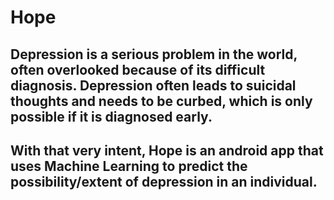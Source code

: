 # Hope

## Depression is a serious problem in the world, often overlooked because of its difficult diagnosis. Depression often leads to suicidal thoughts and needs to be curbed, which is only possible if it is diagnosed early. 

## With that very intent, Hope is an android app that uses Machine Learning to predict the possibility/extent of depression in an individual.
## 

